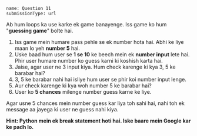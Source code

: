 ```ngMeta
name: Question 11
submissionType: url
```

Ab hum loops ka use karke ek game banayenge. Iss game ko hum "**guessing game**" bolte hai.

1. Iss game mein humare pass pehle se ek number hota hai. Abhi ke liye maan lo yeh **number 5**	 hai.
2. Uske baad hum user se **1 se 10** ke beech mein ek **number input** lete hai. Phir user humare number ko guess karni ki koshish karta hai.
3. Jaise, agar user ne 3 input kiya. Hum check karenge ki kya 3, 5 ke barabar hai?
4. 3, 5 ke barabar nahi hai isliye hum user se phir koi number input lenge.
5. Aur check karenge ki kya woh number 5 ke barabar hai?
6. User ko **5 chances** milenge number guess karne ke liye.

Agar usne 5 chances mein number guess kar liya toh sahi hai, nahi toh ek message aa jayega ki user ne guess nahi kiya.

**Hint: Python mein ek break statement hoti hai. Iske baare mein Google kar ke padh lo.**